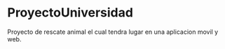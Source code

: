 # ProyectoUniversidad
Proyecto de rescate animal el cual tendra lugar en una aplicacion movil y web.
